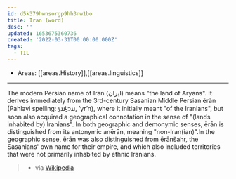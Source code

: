 ```yaml
---
id: d5k379hwnsorgp9hh3nw1bo
title: Iran (word)
desc: ''
updated: 1653675360736
created: '2022-03-31T00:00:00.000Z'
tags:
  - TIL
---
```


- Areas: [[areas.History]],[[areas.linguistics]]

---

The modern Persian name of Iran (ایران) means "the land of Aryans". It derives immediately from the 3rd-century Sasanian Middle Persian ērān (Pahlavi spelling: 𐭠𐭩𐭫𐭠𐭭, ʼyrʼn), where it initially meant "of the Iranians", but soon also acquired a geographical connotation in the sense of "(lands inhabited by) Iranians". In both geographic and demonymic senses, ērān is distinguished from its antonymic anērān, meaning "non-Iran(ian)".In the geographic sense, ērān was also distinguished from ērānšahr, the Sasanians' own name for their empire, and which also included territories that were not primarily inhabited by ethnic Iranians.

> - via [Wikipedia](<https://en.wikipedia.org/wiki/Iran%20(word)>)

